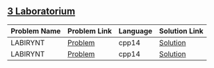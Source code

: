 ## [3 Laboratorium](https://www.hackerrank.com/domains/iisemestr2021/3laboratorium)

|Problem Name|Problem Link|Language|Solution Link|
---|---|---|---
|LABIRYNT|[Problem](https://www.hackerrank.com/challenges/labyr1-labyrinth/problem)|cpp14|[Solution](./labyr1-labyrinth.cpp)|
|LABIRYNT|[Problem](https://www.hackerrank.com/challenges/labyr1-labyrinth/problem)|cpp14|[Solution](./labyr1-labyrinth.cpp)|
